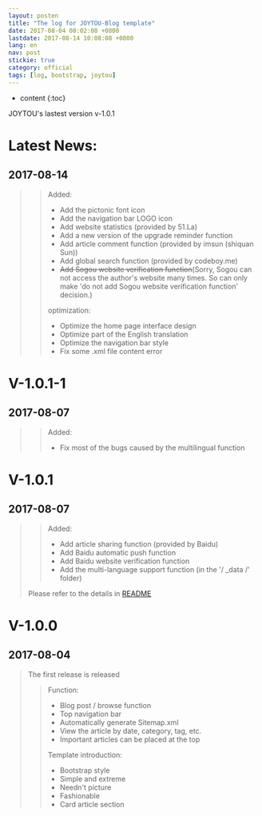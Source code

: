 ```yaml
---
layout: posten
title: "The log for JOYTOU-Blog template"
date: 2017-08-04 08:02:08 +0800
lastdate: 2017-08-14 10:08:08 +0800
lang: en
nav: post
stickie: true
category: official
tags: [log, bootstrap, joytou]
---
```


* content
{:toc}

JOYTOU's lastest version v-1.0.1
<!-- more -->
# Latest News:
## 2017-08-14
>> Added:
>> - Add the pictonic font icon
>> - Add the navigation bar LOGO icon
>> - Add website statistics (provided by 51.La)
>> - Add a new version of the upgrade reminder function
>> - Add article comment function (provided by imsun (shiquan Sun))
>> - Add global search function (provided by codeboy.me)
>> - ~~Add Sogou website verification function~~(Sorry, Sogou can not access the author's website many times. So can only make 'do not add Sogou website verification function' decision.)
>> 
>> optimization:
>> - Optimize the home page interface design
>> - Optimize part of the English translation
>> - Optimize the navigation bar style
>> - Fix some .xml file content error

# V-1.0.1-1
## 2017-08-07
>> Added:
>> - Fix most of the bugs caused by the multilingual function
# V-1.0.1
## 2017-08-07
>> Added:
>> - Add article sharing function (provided by Baidu)
>> - Add Baidu automatic push function
>> - Add Baidu website verification function
>> - Add the multi-language support function (in the '/ _data /' folder)
> 
> Please refer to the details in [README](https://github.com/joytou/joytou.github.io/blob/master/README.md)
# V-1.0.0
## 2017-08-04
> The first release is released
>> Function:
>> - Blog post / browse function
>> - Top navigation bar
>> - Automatically generate Sitemap.xml
>> - View the article by date, category, tag, etc.
>> - Important articles can be placed at the top
>>
>> Template introduction:
>> - Bootstrap style
>> - Simple and extreme
>> - Needn't picture
>> - Fashionable
>> - Card article section
